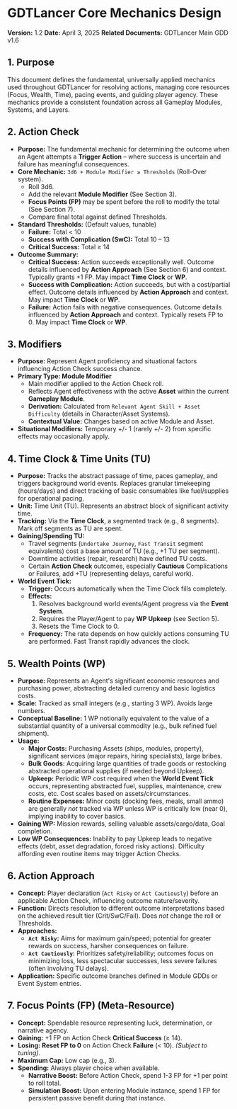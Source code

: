 # GDTLancer Core Mechanics Design

**Version:** 1.2
**Date:** April 3, 2025
**Related Documents:** GDTLancer Main GDD v1.6

## 1. Purpose

This document defines the fundamental, universally applied mechanics used throughout GDTLancer for resolving actions, managing core resources (Focus, Wealth, Time), pacing events, and guiding player agency. These mechanics provide a consistent foundation across all Gameplay Modules, Systems, and Layers.

## 2. Action Check

* **Purpose:** The fundamental mechanic for determining the outcome when an Agent attempts a **Trigger Action** – where success is uncertain and failure has meaningful consequences.
* **Core Mechanic:** `3d6 + Module Modifier ≥ Thresholds` (Roll-Over system).
    * Roll 3d6.
    * Add the relevant **Module Modifier** (See Section 3).
    * **Focus Points (FP)** may be spent before the roll to modify the total (See Section 7).
    * Compare final total against defined Thresholds.
* **Standard Thresholds:** (Default values, tunable)
    * **Failure:** Total < 10
    * **Success with Complication (SwC):** Total 10 – 13
    * **Critical Success:** Total ≥ 14
* **Outcome Summary:**
    * **Critical Success:** Action succeeds exceptionally well. Outcome details influenced by **Action Approach** (See Section 6) and context. Typically grants +1 FP. May impact **Time Clock** or **WP**.
    * **Success with Complication:** Action succeeds, but with a cost/partial effect. Outcome details influenced by **Action Approach** and context. May impact **Time Clock** or **WP**.
    * **Failure:** Action fails with negative consequences. Outcome details influenced by **Action Approach** and context. Typically resets FP to 0. May impact **Time Clock** or **WP**.

## 3. Modifiers

* **Purpose:** Represent Agent proficiency and situational factors influencing Action Check success chance.
* **Primary Type: Module Modifier**
    * Main modifier applied to the Action Check roll.
    * Reflects Agent effectiveness with the active **Asset** within the current **Gameplay Module**.
    * **Derivation:** Calculated from `Relevant Agent Skill + Asset Difficulty` (details in Character/Asset Systems).
    * **Contextual Value:** Changes based on active Module and Asset.
* **Situational Modifiers:** Temporary +/- 1 (rarely +/- 2) from specific effects may occasionally apply.

## 4. Time Clock & Time Units (TU)

* **Purpose:** Tracks the abstract passage of time, paces gameplay, and triggers background world events. Replaces granular timekeeping (hours/days) and direct tracking of basic consumables like fuel/supplies for operational pacing.
* **Unit:** Time Unit (TU). Represents an abstract block of significant activity time.
* **Tracking:** Via the **Time Clock**, a segmented track (e.g., 8 segments). Mark off segments as TU are spent.
* **Gaining/Spending TU:**
    * Travel segments (`Undertake Journey`, `Fast Transit` segment equivalents) cost a base amount of TU (e.g., +1 TU per segment).
    * Downtime activities (repair, research) have defined TU costs.
    * Certain **Action Check** outcomes, especially **Cautious** Complications or Failures, add +TU (representing delays, careful work).
* **World Event Tick:**
    * **Trigger:** Occurs automatically when the Time Clock fills completely.
    * **Effects:**
        1. Resolves background world events/Agent progress via the **Event System**.
        2. Requires the Player/Agent to pay **WP Upkeep** (see Section 5).
        3. Resets the Time Clock to 0.
    * **Frequency:** The rate depends on how quickly actions consuming TU are performed. Fast Transit rapidly advances the clock.

## 5. Wealth Points (WP)

* **Purpose:** Represents an Agent's significant economic resources and purchasing power, abstracting detailed currency and basic logistics costs.
* **Scale:** Tracked as small integers (e.g., starting 3 WP). Avoids large numbers.
* **Conceptual Baseline:** 1 WP notionally equivalent to the value of a substantial quantity of a universal commodity (e.g., bulk refined fuel shipment).
* **Usage:**
    * **Major Costs:** Purchasing Assets (ships, modules, property), significant services (major repairs, hiring specialists), large bribes.
    * **Bulk Goods:** Acquiring large quantities of trade goods or restocking abstracted operational supplies (if needed beyond Upkeep).
    * **Upkeep:** Periodic WP cost required when the **World Event Tick** occurs, representing abstracted fuel, supplies, maintenance, crew costs, etc. Cost scales based on assets/circumstances.
    * **Routine Expenses:** Minor costs (docking fees, meals, small ammo) are generally *not* tracked via WP unless WP is critically low (near 0), implying inability to cover basics.
* **Gaining WP:** Mission rewards, selling valuable assets/cargo/data, Goal completion.
* **Low WP Consequences:** Inability to pay Upkeep leads to negative effects (debt, asset degradation, forced risky actions). Difficulty affording even routine items may trigger Action Checks.

## 6. Action Approach

* **Concept:** Player declaration (`Act Risky` or `Act Cautiously`) before an applicable Action Check, influencing outcome nature/severity.
* **Function:** Directs resolution to different outcome interpretations based on the achieved result tier (Crit/SwC/Fail). Does *not* change the roll or Thresholds.
* **Approaches:**
    * **`Act Risky`:** Aims for maximum gain/speed; potential for greater rewards on success, harsher consequences on failure.
    * **`Act Cautiously`:** Prioritizes safety/reliability; outcomes focus on minimizing loss, less spectacular successes, less severe failures (often involving TU delays).
* **Application:** Specific outcome branches defined in Module GDDs or Event System entries.

## 7. Focus Points (FP) (Meta-Resource)

* **Concept:** Spendable resource representing luck, determination, or narrative agency.
* **Gaining:** +1 FP on Action Check **Critical Success** (≥ 14).
* **Losing:** **Reset FP to 0** on Action Check **Failure** (< 10). *(Subject to tuning)*.
* **Maximum Cap:** Low cap (e.g., 3).
* **Spending:** Always player choice when available.
    * **Narrative Boost:** Before Action Check, spend 1-3 FP for +1 per point to roll total.
    * **Simulation Boost:** Upon entering Module instance, spend 1 FP for persistent passive benefit during that instance.
